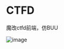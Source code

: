 # CTFD
魔改ctfd前端，仿BUU

![image](https://user-images.githubusercontent.com/60385154/132476117-99109d30-61e5-44b5-b3b4-c2c070a9ef4b.png)

